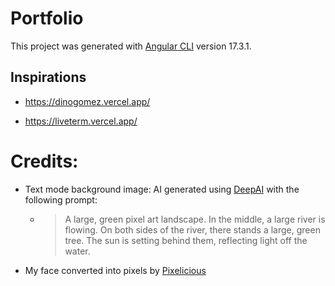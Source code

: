 # Portfolio

This project was generated with [Angular CLI](https://github.com/angular/angular-cli) version 17.3.1.




## Inspirations

- https://dinogomez.vercel.app/

- https://liveterm.vercel.app/


# Credits:

- Text mode background image: AI generated using [DeepAI](https://deepai.org/machine-learning-model/text2img) with the following prompt:
    - > A large, green pixel art landscape. In the middle, a large river is flowing. On both sides of the river, there stands a large, green tree. The sun is setting behind them, reflecting light off the water.

- My face converted into pixels by [Pixelicious](https://www.pixelicious.xyz/)
